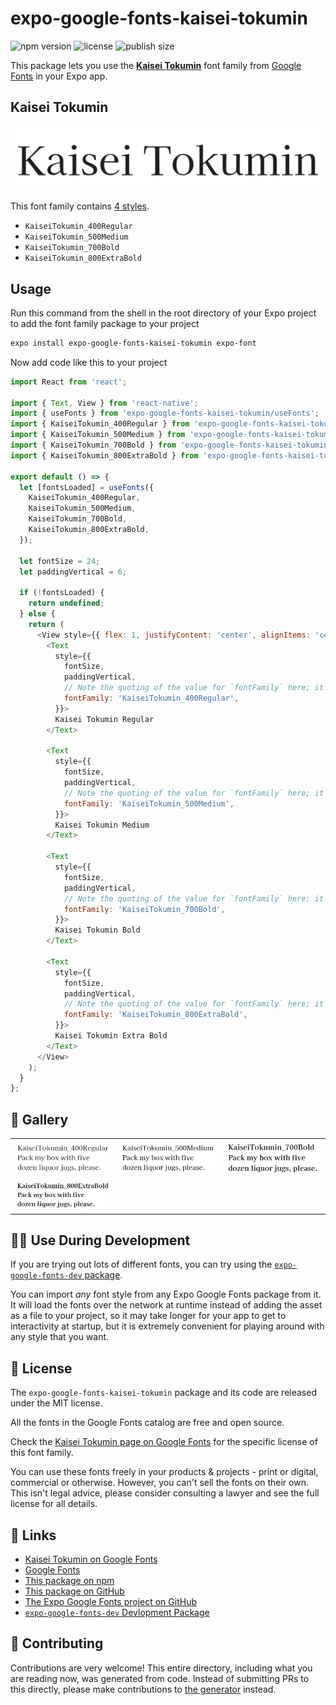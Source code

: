 # expo-google-fonts-kaisei-tokumin

![npm version](https://flat.badgen.net/npm/v/expo-google-fonts-kaisei-tokumin)
![license](https://flat.badgen.net/github/license/expo/google-fonts)
![publish size](https://flat.badgen.net/packagephobia/install/expo-google-fonts-kaisei-tokumin)

This package lets you use the [**Kaisei Tokumin**](https://fonts.google.com/specimen/Kaisei+Tokumin) font family from [Google Fonts](https://fonts.google.com/) in your Expo app.

## Kaisei Tokumin

![Kaisei Tokumin](./font-family.png)

This font family contains [4 styles](#-gallery).

- `KaiseiTokumin_400Regular`
- `KaiseiTokumin_500Medium`
- `KaiseiTokumin_700Bold`
- `KaiseiTokumin_800ExtraBold`

## Usage

Run this command from the shell in the root directory of your Expo project to add the font family package to your project
```sh
expo install expo-google-fonts-kaisei-tokumin expo-font
```

Now add code like this to your project
```js
import React from 'react';

import { Text, View } from 'react-native';
import { useFonts } from 'expo-google-fonts-kaisei-tokumin/useFonts';
import { KaiseiTokumin_400Regular } from 'expo-google-fonts-kaisei-tokumin/400Regular';
import { KaiseiTokumin_500Medium } from 'expo-google-fonts-kaisei-tokumin/500Medium';
import { KaiseiTokumin_700Bold } from 'expo-google-fonts-kaisei-tokumin/700Bold';
import { KaiseiTokumin_800ExtraBold } from 'expo-google-fonts-kaisei-tokumin/800ExtraBold';

export default () => {
  let [fontsLoaded] = useFonts({
    KaiseiTokumin_400Regular,
    KaiseiTokumin_500Medium,
    KaiseiTokumin_700Bold,
    KaiseiTokumin_800ExtraBold,
  });

  let fontSize = 24;
  let paddingVertical = 6;

  if (!fontsLoaded) {
    return undefined;
  } else {
    return (
      <View style={{ flex: 1, justifyContent: 'center', alignItems: 'center' }}>
        <Text
          style={{
            fontSize,
            paddingVertical,
            // Note the quoting of the value for `fontFamily` here; it expects a string!
            fontFamily: 'KaiseiTokumin_400Regular',
          }}>
          Kaisei Tokumin Regular
        </Text>

        <Text
          style={{
            fontSize,
            paddingVertical,
            // Note the quoting of the value for `fontFamily` here; it expects a string!
            fontFamily: 'KaiseiTokumin_500Medium',
          }}>
          Kaisei Tokumin Medium
        </Text>

        <Text
          style={{
            fontSize,
            paddingVertical,
            // Note the quoting of the value for `fontFamily` here; it expects a string!
            fontFamily: 'KaiseiTokumin_700Bold',
          }}>
          Kaisei Tokumin Bold
        </Text>

        <Text
          style={{
            fontSize,
            paddingVertical,
            // Note the quoting of the value for `fontFamily` here; it expects a string!
            fontFamily: 'KaiseiTokumin_800ExtraBold',
          }}>
          Kaisei Tokumin Extra Bold
        </Text>
      </View>
    );
  }
};

```

## 🔡 Gallery


||||
|-|-|-|
|![KaiseiTokumin_400Regular](.//400Regular/KaiseiTokumin_400Regular.ttf.png)|![KaiseiTokumin_500Medium](.//500Medium/KaiseiTokumin_500Medium.ttf.png)|![KaiseiTokumin_700Bold](.//700Bold/KaiseiTokumin_700Bold.ttf.png)||
|![KaiseiTokumin_800ExtraBold](.//800ExtraBold/KaiseiTokumin_800ExtraBold.ttf.png)||||


## 👩‍💻 Use During Development

If you are trying out lots of different fonts, you can try using the [`expo-google-fonts-dev` package](https://github.com/freeboub/google-fonts/tree/master/font-packages/dev#readme).

You can import *any* font style from any Expo Google Fonts package from it. It will load the fonts
over the network at runtime instead of adding the asset as a file to your project, so it may take longer
for your app to get to interactivity at startup, but it is extremely convenient
for playing around with any style that you want.

## 📖 License

The `expo-google-fonts-kaisei-tokumin` package and its code are released under the MIT license.

All the fonts in the Google Fonts catalog are free and open source.

Check the [Kaisei Tokumin page on Google Fonts](https://fonts.google.com/specimen/Kaisei+Tokumin) for the specific license of this font family.

You can use these fonts freely in your products & projects - print or digital, commercial or otherwise. However, you can't sell the fonts on their own. This isn't legal advice, please consider consulting a lawyer and see the full license for all details.

## 🔗 Links

- [Kaisei Tokumin on Google Fonts](https://fonts.google.com/specimen/Kaisei+Tokumin)
- [Google Fonts](https://fonts.google.com/)
- [This package on npm](https://www.npmjs.com/package/expo-google-fonts-kaisei-tokumin)
- [This package on GitHub](https://github.com/freeboub/google-fonts/tree/master/font-packages/kaisei-tokumin)
- [The Expo Google Fonts project on GitHub](https://github.com/freeboub/google-fonts)
- [`expo-google-fonts-dev` Devlopment Package](https://github.com/freeboub/google-fonts/tree/master/font-packages/dev)

## 🤝 Contributing

Contributions are very welcome! This entire directory, including what you are reading now, was generated from code. Instead of submitting PRs to this directly, please make contributions to [the generator](https://github.com/freeboub/google-fonts/tree/master/packages/generator) instead.
